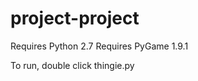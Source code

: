 project-project
===============
Requires Python 2.7
Requires PyGame 1.9.1

To run, double click thingie.py
